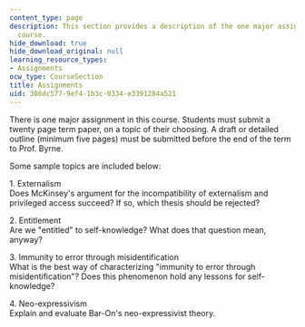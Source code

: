 ```yaml
---
content_type: page
description: This section provides a description of the one major assignment of the
  course.
hide_download: true
hide_download_original: null
learning_resource_types:
- Assignments
ocw_type: CourseSection
title: Assignments
uid: 386dc577-9ef4-1b3c-0334-e3391284a521
---
```


There is one major assignment in this course. Students must submit a twenty page term paper, on a topic of their choosing. A draft or detailed outline (minimum five pages) must be submitted before the end of the term to Prof. Byrne.

Some sample topics are included below:

1\. Externalism  
Does McKinsey's argument for the incompatibility of externalism and privileged access succeed? If so, which thesis should be rejected?

2\. Entitlement  
Are we "entitled" to self-knowledge? What does that question mean, anyway?

3\. Immunity to error through misidentification  
What is the best way of characterizing "immunity to error through misidentification"? Does this phenomenon hold any lessons for self-knowledge?

4\. Neo-expressivism  
Explain and evaluate Bar-On's neo-expressivist theory.
